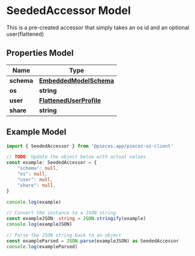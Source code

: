 
# SeededAccessor Model

This is a pre-created accessor that simply takes an os id and an optional user(flattened)

## Properties Model

Name | Type
------------ | -------------
**schema** | [**EmbeddedModelSchema**](EmbeddedModelSchema)
**os** | **string**
**user** | [**FlattenedUserProfile**](FlattenedUserProfile)
**share** | **string**

## Example Model

```typescript
import { SeededAccessor } from '@pieces.app/pieces-os-client'

// TODO: Update the object below with actual values
const example: SeededAccessor = {
    "schema": null,
    "os": null,
    "user": null,
    "share": null,
}

console.log(example)

// Convert the instance to a JSON string
const exampleJSON: string = JSON.stringify(example)
console.log(exampleJSON)

// Parse the JSON string back to an object
const exampleParsed = JSON.parse(exampleJSON) as SeededAccessor
console.log(exampleParsed)
```


